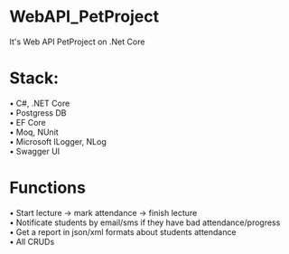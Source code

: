 # WebAPI_PetProject
It's Web API PetProject on .Net Core

# Stack:
• C#, .NET Core  
• Postgress DB  
• EF Core  
• Moq, NUnit  
• Microsoft ILogger, NLog  
• Swagger UI  

# Functions
• Start lecture -> mark attendance -> finish lecture  
• Notificate students by email/sms if they have bad attendance/progress  
• Get a report in json/xml formats about students attendance  
• All CRUDs  
